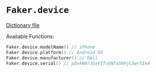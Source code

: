 # `Faker.device`

[Dictionary file](../src/main/resources/locales/en/device.yml)

Available Functions:  
```kotlin
Faker.device.modelName() // iPhone
Faker.device.platform() // Android OS
Faker.device.manufacturer() // Dell
Faker.device.serial() // pEekWH7zGxVITv6NTa5KHjLSwr5Ie4
```
